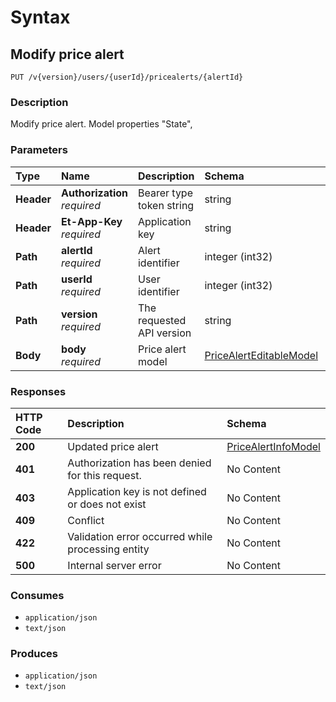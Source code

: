 # Syntax

## Modify price alert

```text
PUT /v{version}/users/{userId}/pricealerts/{alertId}
```

### Description

Modify price alert. Model properties "State",

### Parameters

| Type | Name | Description | Schema | Default |
| :--- | :--- | :--- | :--- | :--- |
| **Header** | **Authorization**   _required_ | Bearer type token string | string |  |
| **Header** | **Et-App-Key**   _required_ | Application key | string |  |
| **Path** | **alertId**   _required_ | Alert identifier | integer \(int32\) |  |
| **Path** | **userId**   _required_ | User identifier | integer \(int32\) |  |
| **Path** | **version**   _required_ | The requested API version | string | `"1.0"` |
| **Body** | **body**   _required_ | Price alert model | [PriceAlertEditableModel](../../../trading-api/definitions/#pricealerteditablemodel) |  |

### Responses

| HTTP Code | Description | Schema |
| :--- | :--- | :--- |
| **200** | Updated price alert | [PriceAlertInfoModel](../../../trading-api/definitions/#pricealertinfomodel) |
| **401** | Authorization has been denied for this request. | No Content |
| **403** | Application key is not defined or does not exist | No Content |
| **409** | Conflict | No Content |
| **422** | Validation error occurred while processing entity | No Content |
| **500** | Internal server error | No Content |

### Consumes

* `application/json`
* `text/json`

### Produces

* `application/json`
* `text/json`

